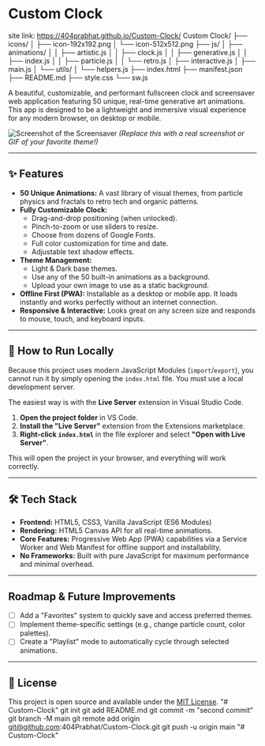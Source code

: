 # Custom Clock
site link: https://404prabhat.github.io/Custom-Clock/
Custom Clock/
├── icons/
│   ├── icon-192x192.png
│   └── icon-512x512.png
├── js/
│   ├── animations/
│   │   ├── artistic.js
│   │   ├── clock.js
│   │   ├── generative.js
│   │   ├── index.js
│   │   ├── particle.js
│   │   └── retro.js
│   ├── interactive.js
│   ├── main.js
│   └── utils/
│       └── helpers.js
├── index.html
├── manifest.json
├── README.md
├── style.css
└── sw.js

A beautiful, customizable, and performant fullscreen clock and screensaver web application featuring 50 unique, real-time generative art animations. This app is designed to be a lightweight and immersive visual experience for any modern browser, on desktop or mobile.

![Screenshot of the Screensaver](https://i.imgur.com/YOUR_SCREENSHOT_URL.png)
*(Replace this with a real screenshot or GIF of your favorite theme!)*

---

## ✨ Features

*   **50 Unique Animations:** A vast library of visual themes, from particle physics and fractals to retro tech and organic patterns.
*   **Fully Customizable Clock:**
    *   Drag-and-drop positioning (when unlocked).
    *   Pinch-to-zoom or use sliders to resize.
    *   Choose from dozens of Google Fonts.
    *   Full color customization for time and date.
    *   Adjustable text shadow effects.
*   **Theme Management:**
    *   Light & Dark base themes.
    *   Use any of the 50 built-in animations as a background.
    *   Upload your own image to use as a static background.
*   **Offline First (PWA):** Installable as a desktop or mobile app. It loads instantly and works perfectly without an internet connection.
*   **Responsive & Interactive:** Looks great on any screen size and responds to mouse, touch, and keyboard inputs.

---

## 🚀 How to Run Locally

Because this project uses modern JavaScript Modules (`import`/`export`), you cannot run it by simply opening the `index.html` file. You must use a local development server.

The easiest way is with the **Live Server** extension in Visual Studio Code.

1.  **Open the project folder** in VS Code.
2.  **Install the "Live Server"** extension from the Extensions marketplace.
3.  **Right-click `index.html`** in the file explorer and select **"Open with Live Server"**.

This will open the project in your browser, and everything will work correctly.

---

## 🛠️ Tech Stack

*   **Frontend:** HTML5, CSS3, Vanilla JavaScript (ES6 Modules)
*   **Rendering:** HTML5 Canvas API for all real-time animations.
*   **Core Features:** Progressive Web App (PWA) capabilities via a Service Worker and Web Manifest for offline support and installability.
*   **No Frameworks:** Built with pure JavaScript for maximum performance and minimal overhead.

---

##  Roadmap & Future Improvements

- [ ] Add a "Favorites" system to quickly save and access preferred themes.
- [ ] Implement theme-specific settings (e.g., change particle count, color palettes).
- [ ] Create a "Playlist" mode to automatically cycle through selected animations.

---

## 📄 License

This project is open source and available under the [MIT License](LICENSE).
"# Custom-Clock"  git init git add README.md git commit -m "second commit" git branch -M main git remote add origin git@github.com:404Prabhat/Custom-Clock.git git push -u origin main
"# Custom-Clock"
